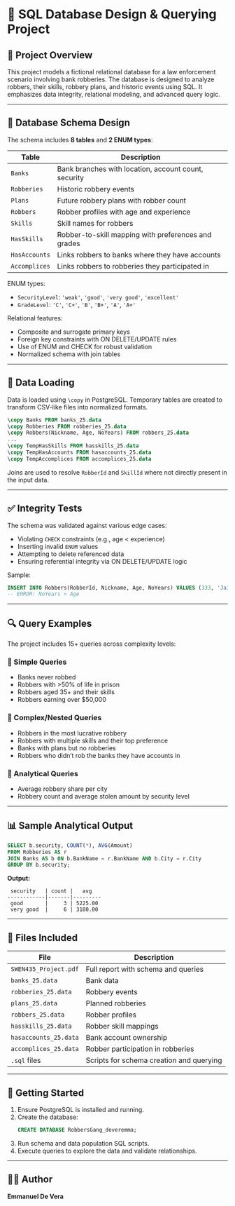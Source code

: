 # 🏦 SQL Database Design & Querying Project

## 📘 Project Overview

This project models a fictional relational database for a law enforcement scenario involving bank robberies. The database is designed to analyze robbers, their skills, robbery plans, and historic events using SQL. It emphasizes data integrity, relational modeling, and advanced query logic.

---

## 🧱 Database Schema Design

The schema includes **8 tables** and **2 ENUM types**:

| Table         | Description                                            |
|---------------|--------------------------------------------------------|
| `Banks`       | Bank branches with location, account count, security  |
| `Robberies`   | Historic robbery events                                |
| `Plans`       | Future robbery plans with robber count                 |
| `Robbers`     | Robber profiles with age and experience               |
| `Skills`      | Skill names for robbers                                |
| `HasSkills`   | Robber-to-skill mapping with preferences and grades    |
| `HasAccounts` | Links robbers to banks where they have accounts        |
| `Accomplices` | Links robbers to robberies they participated in        |

ENUM types:
- `SecurityLevel`: `'weak'`, `'good'`, `'very good'`, `'excellent'`
- `GradeLevel`: `'C'`, `'C+'`, `'B'`, `'B+'`, `'A'`, `'A+'`

Relational features:
- Composite and surrogate primary keys
- Foreign key constraints with ON DELETE/UPDATE rules
- Use of ENUM and CHECK for robust validation
- Normalized schema with join tables

---

## 💾 Data Loading

Data is loaded using `\copy` in PostgreSQL. Temporary tables are created to transform CSV-like files into normalized formats.

```sql
\copy Banks FROM banks_25.data
\copy Robberies FROM robberies_25.data
\copy Robbers(Nickname, Age, NoYears) FROM robbers_25.data
...
\copy TempHasSkills FROM hasskills_25.data
\copy TempHasAccounts FROM hasaccounts_25.data
\copy TempAccomplices FROM accomplices_25.data
```

Joins are used to resolve `RobberId` and `SkillId` where not directly present in the input data.

---

## ✅ Integrity Tests

The schema was validated against various edge cases:

- Violating `CHECK` constraints (e.g., age < experience)
- Inserting invalid `ENUM` values
- Attempting to delete referenced data
- Ensuring referential integrity via ON DELETE/UPDATE logic

Sample:
```sql
INSERT INTO Robbers(RobberId, Nickname, Age, NoYears) VALUES (333, 'Jail Mouse', 25, 35);
-- ERROR: NoYears > Age
```

---

## 🔍 Query Examples

The project includes 15+ queries across complexity levels:

### 🔹 Simple Queries
- Banks never robbed
- Robbers with >50% of life in prison
- Robbers aged 35+ and their skills
- Robbers earning over $50,000

### 🔸 Complex/Nested Queries
- Robbers in the most lucrative robbery
- Robbers with multiple skills and their top preference
- Banks with plans but no robberies
- Robbers who didn’t rob the banks they have accounts in

### 🔺 Analytical Queries
- Average robbery share per city
- Robbery count and average stolen amount by security level

---

## 📊 Sample Analytical Output

```sql
SELECT b.security, COUNT(*), AVG(Amount)
FROM Robberies AS r
JOIN Banks AS b ON b.BankName = r.BankName AND b.City = r.City
GROUP BY b.security;
```

**Output:**
```
 security   | count |   avg   
------------|-------|---------
 good       |     3 | 5225.00
 very good  |     6 | 3180.00
```

---

## 📁 Files Included

| File                  | Description                                |
|-----------------------|--------------------------------------------|
| `SWEN435_Project.pdf` | Full report with schema and queries        |
| `banks_25.data`       | Bank data                                  |
| `robberies_25.data`   | Robbery events                             |
| `plans_25.data`       | Planned robberies                          |
| `robbers_25.data`     | Robber profiles                            |
| `hasskills_25.data`   | Robber skill mappings                      |
| `hasaccounts_25.data` | Bank account ownership                     |
| `accomplices_25.data` | Robber participation in robberies          |
| `.sql` files          | Scripts for schema creation and querying   |

---

## 📌 Getting Started

1. Ensure PostgreSQL is installed and running.
2. Create the database:
   ```sql
   CREATE DATABASE RobbersGang_deveremma;
   ```
3. Run schema and data population SQL scripts.
4. Execute queries to explore the data and validate relationships.

---

## 👨‍🎓 Author

**Emmanuel De Vera**  
